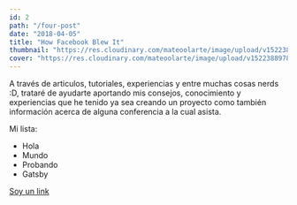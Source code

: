 ```yaml
---
id: 2
path: "/four-post"
date: "2018-04-05"
title: "How Facebook Blew It"
thumbnail: "https://res.cloudinary.com/mateoolarte/image/upload/v1522387717/personal_website/projects/ecoactua/thumbnail-ecoactua.jpg"
cover: "https://res.cloudinary.com/mateoolarte/image/upload/v1522388978/personal_website/projects/ecoactua/hero-ecoactua.jpg"
---
```


A través de articulos, tutoriales, experiencias y entre muchas cosas nerds :D, trataré de ayudarte aportando mis consejos, conocimiento y experiencias que he tenido ya sea creando un proyecto como también información acerca de alguna conferencia a la cual asista.

Mi lista:

* Hola
* Mundo
* Probando
* Gatsby

[Soy un link](https://mateoolarte.com)
